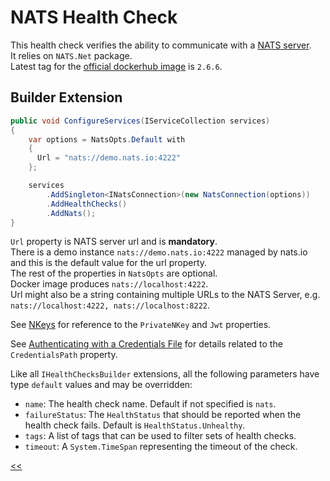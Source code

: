 # NATS Health Check

This health check verifies the ability to communicate with a [NATS server](https://nats.io/about/). \
It relies on `NATS.Net` package. \
Latest tag for the [official dockerhub image](https://hub.docker.com/_/nats/) is `2.6.6`.

## Builder Extension

```csharp
public void ConfigureServices(IServiceCollection services)
{
    var options = NatsOpts.Default with
    {
      Url = "nats://demo.nats.io:4222"
    };

    services
        .AddSingleton<INatsConnection>(new NatsConnection(options))
        .AddHealthChecks()
        .AddNats();
}
```

`Url` property is NATS server url and is **mandatory**. \
There is a demo instance `nats://demo.nats.io:4222` managed by nats.io and this is the default value for the url property. \
The rest of the properties in `NatsOpts` are optional. \
Docker image produces `nats://localhost:4222`. \
Url might also be a string containing multiple URLs to the NATS Server, e.g. `nats://localhost:4222, nats://localhost:8222`.

See [NKeys](https://docs.nats.io/running-a-nats-service/configuration/securing_nats/auth_intro/nkey_auth) for reference to the `PrivateNKey` and `Jwt` properties.

See [Authenticating with a Credentials File](https://docs.nats.io/using-nats/developer/connecting/creds) for details related to the `CredentialsPath` property.

Like all `IHealthChecksBuilder` extensions, all the following parameters have type `default` values and may be overridden:

- `name`: The health check name. Default if not specified is `nats`.
- `failureStatus`: The `HealthStatus` that should be reported when the health check fails. Default is `HealthStatus.Unhealthy`.
- `tags`: A list of tags that can be used to filter sets of health checks.
- `timeout`: A `System.TimeSpan` representing the timeout of the check.

[<<](../../README.md)
